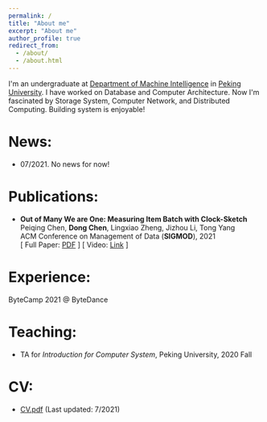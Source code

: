 ```yaml
---
permalink: /
title: "About me"
excerpt: "About me"
author_profile: true
redirect_from: 
  - /about/
  - /about.html
---
```


I'm an undergraduate at [Department of Machine Intelligence](http://www.cis.pku.edu.cn) in [Peking University](https://pku.edu.cn). I have worked on Database and Computer Architecture. Now I'm fascinated by Storage System, Computer Network, and Distributed Computing. Building system is enjoyable!



News:
======
* 07/2021. No news for now!


Publications:
======

* **Out of Many We are One: Measuring Item Batch with Clock-Sketch**  
Peiqing Chen, **Dong Chen**, Lingxiao Zheng, Jizhou Li, Tong Yang  
ACM Conference on Management of Data (**SIGMOD**), 2021    
[ Full Paper: [PDF](https://dl.acm.org/doi/pdf/10.1145/3448016.3452784) ] [ Video: [Link](https://dl.acm.org/doi/10.1145/3448016.3452784) ]


Experience:
======
ByteCamp 2021 @ ByteDance



Teaching:
======
* TA for *Introduction for Computer System*, Peking University, 2020 Fall


CV:
======
* [CV.pdf](https://github.com/SakuraSak/SakuraSak.github.io/blob/master/files/resume.pdf) (Last updated: 7/2021)


